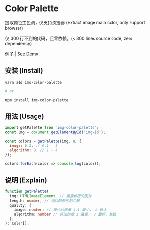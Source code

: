 # Color Palette

提取颜色主色调，仅支持浏览器 (Extract image main color, only support browser)

仅 300 行不到的代码，且零依赖。(< 300 lines source code, zero dependency)

[例子 | See Demo](https://cwxyz007.github.io/img-color-palette/index.html)

## 安装 (Install)

```sh
yarn add img-color-palette

# or

npm install img-color-palette
```

## 用法 (Usage)

```js
import getPalette from 'img-color-palette';
const img = document.getElementById('img-id');

const colors = getPalette(img, 8, {
  image: 0.2, // 0.1 - 1
  algorithm: 8, // 1 - 8
});

colors.forEach(color => console.log(color));
```

## 说明 (Explain)

```ts
function getPalette(
  img: HTMLImageElement, // 需要解析的图片
  length: number, // 返回的颜色的个数
  quality: {
    image: number; // 图片的质量 0.1 最小， 1 最大
    algorithm: number // 算法精度 1 最差， 8 最好，整数
  },
): Color[];
```
